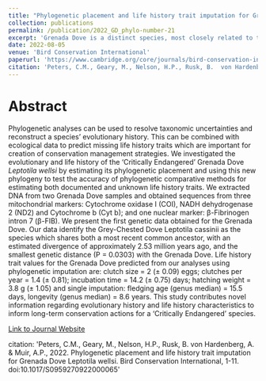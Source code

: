```yaml
---
title: "Phylogenetic placement and life history trait imputation for Grenada Dove Leptotila wellsi"
collection: publications
permalink: /publication/2022_GD_phylo-number-21
excerpt: 'Grenada Dove is a distinct species, most closely related to the Gray-Chested Dove. We use this information to estimate unknown life history traits for this critically endangered species.'
date: 2022-08-05
venue: 'Bird Conservation International'
paperurl: 'https://www.cambridge.org/core/journals/bird-conservation-international/article/phylogenetic-placement-and-life-history-trait-imputation-for-grenada-dove-leptotila-wellsi/E1845DBBE2AFCB4962A527D98E85255A'
citation: 'Peters, C.M., Geary, M., Nelson, H.P., Rusk, B.  von Hardenberg, A. & Muir, A.P., 2022. Phylogenetic placement and life history trait imputation for Grenada Dove Leptotila wellsi. Bird Conservation International, 1-11. doi:10.1017/S0959270922000065'
---
```

# Abstract

Phylogenetic analyses can be used to resolve taxonomic uncertainties and reconstruct a species’ evolutionary history. This can be combined with ecological data to predict missing life history traits which are important for creation of conservation management strategies. We investigated the evolutionary and life history of the ‘Critically Endangered’ Grenada Dove _Leptotila wellsi_ by estimating its phylogenetic placement and using this new phylogeny to test the accuracy of phylogenetic comparative methods for estimating both documented and unknown life history traits. We extracted DNA from two Grenada Dove samples and obtained sequences from three mitochondrial markers: Cytochrome oxidase I (COI), NADH dehydrogenase 2 (ND2) and Cytochrome b (Cyt b); and one nuclear marker: β-Fibrinogen intron 7 (β-FIB). We present the first genetic data obtained for the Grenada Dove. Our data identify the Grey-Chested Dove Leptotila cassinii as the species which shares both a most recent common ancestor, with an estimated divergence of approximately 2.53 million years ago, and the smallest genetic distance (P = 0.0303) with the Grenada Dove. Life history trait values for the Grenada Dove predicted from our analyses using phylogenetic imputation are: clutch size = 2 (± 0.09) eggs; clutches per year = 1.4 (± 0.81); incubation time = 14.2 (± 0.75) days; hatching weight = 3.8 g (± 1.05) and single imputation: fledging age (genus median) = 15.5 days, longevity (genus median) = 8.6 years. This study contributes novel information regarding evolutionary history and life history characteristics to inform long-term conservation actions for a ‘Critically Endangered’ species.

[Link to Journal Website](https://www.cambridge.org/core/journals/bird-conservation-international/article/phylogenetic-placement-and-life-history-trait-imputation-for-grenada-dove-leptotila-wellsi/E1845DBBE2AFCB4962A527D98E85255A)

citation: 'Peters, C.M., Geary, M., Nelson, H.P., Rusk, B.  von Hardenberg, A. & Muir, A.P., 2022. Phylogenetic placement and life history trait imputation for Grenada Dove Leptotila wellsi. Bird Conservation International, 1-11. doi:10.1017/S0959270922000065'
